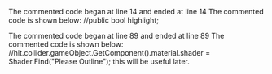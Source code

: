 The commented code began at line 14 and ended at line 14
The commented code is shown below:
    //public bool highlight;


The commented code began at line 89 and ended at line 89
The commented code is shown below:
            //hit.collider.gameObject.GetComponent<MeshRenderer>().material.shader = Shader.Find("Please Outline"); this will be useful later.


